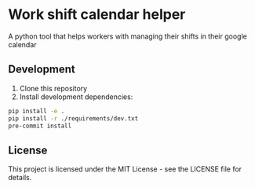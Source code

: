 # Work shift calendar helper

A python tool that helps workers with managing their shifts in their google calendar

## Development

1. Clone this repository
2. Install development dependencies:

```bash
pip install -e .
pip install -r ./requirements/dev.txt
pre-commit install
```

## License

This project is licensed under the MIT License - see the LICENSE file for details.
